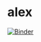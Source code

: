 # alex


[![Binder](https://mybinder.org/badge_logo.svg)](https://mybinder.org/v2/gh/iaine/alex/master?filepath=Alex.ipynb)
